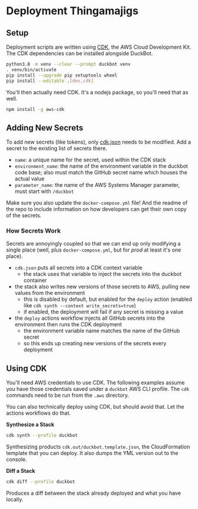 # Deployment Thingamajigs

## Setup

Deployment scripts are written using [CDK](https://docs.aws.amazon.com/cdk/latest/guide/home.html), the AWS Cloud Development Kit. The CDK dependencies can be installed alongside DuckBot.

```sh
python3.8 -m venv --clear --prompt duckbot venv
. venv/bin/activate
pip install --upgrade pip setuptools wheel
pip install --editable .[dev,cdk]
```

You'll then actually need CDK. It's a nodejs package, so you'll need that as well.

```sh
npm install -g aws-cdk
```

## Adding New Secrets

To add new secrets (like tokens), only [cdk.json](cdk.json) needs to be modified. Add a secret to the existing list of secrets there.

- `name`: a unique name for the secret, used within the CDK stack
- `environment_name`: the name of the environment variable in the duckbot code base; also must match the GitHub secret name which houses the actual value
- `parameter_name`: the name of the AWS Systems Manager parameter, must start with `/duckbot`

Make sure you also update the `docker-compose.yml` file! And the readme of the repo to include information on how developers can get their own copy of the secrets.

### How Secrets Work

Secrets are annoyingly coupled so that we can end up only modifying a single place (well, plus `docker-compose.yml`, but for _prod_ at least it's one place).

- `cdk.json` puts all secrets into a CDK context variable
  - the stack uses that variable to inject the secrets into the duckbot container
- the stack also writes new versions of those secrets to AWS, pulling new values from the environment
  - this is disabled by default, but enabled for the `deploy` action (enabled like `cdk synth --context write_secrets=true`)
  - if enabled, the deployment will fail if any secret is missing a value
- the `deploy` actions workflow injects all GitHub secrets into the environment then runs the CDK deployment
  - the environment variable name matches the name of the GitHub secret
  - so this ends up creating new versions of the secrets every deployment

## Using CDK

You'll need AWS credentials to use CDK. The following examples assume you have those credentials saved under a `duckbot` AWS CLI profile. The `cdk` commands need to be run from the `.aws` directory.

You can also technically deploy using CDK, but should avoid that. Let the actions workflows do that.

**Synthesize a Stack**

```sh
cdk synth --profile duckbot
```

Synthesizing products `cdk.out/duckbot.template.json`, the CloudFormation template that you can deploy. It also dumps the YML version out to the console.

**Diff a Stack**

```sh
cdk diff --profile duckbot
```

Produces a diff between the stack already deployed and what you have locally.
